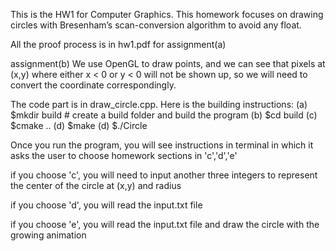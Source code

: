 This is the HW1 for Computer Graphics. This homework focuses on drawing circles with Bresenham’s scan-conversion algorithm to avoid any float.

All the proof process is in hw1.pdf for assignment(a)

assignment(b) We use OpenGL to draw points, and we can see that pixels at (x,y) where either x < 0
or y < 0 will not be shown up, so we will need to convert the coordinate correspondingly.

The code part is in draw_circle.cpp. Here is the building instructions:
(a) $mkdir build # create a build folder and build the program
(b) $cd build
(c) $cmake ..
(d) $make
(d) $./Circle

Once you run the program, you will see instructions in terminal in which it asks the user to choose homework sections in 'c','d','e'

if you choose 'c', you will need to input another three integers to represent the center of the circle at (x,y) and radius

if you choose 'd', you will read the input.txt file

if you choose 'e', you will read the input.txt file and draw the circle with the growing animation
